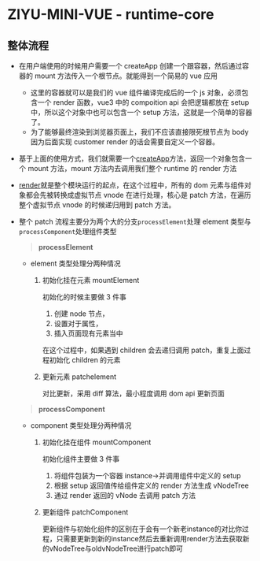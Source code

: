 # ZIYU-MINI-VUE - runtime-core

## 整体流程

- 在用户端使用的时候用户需要一个 createApp 创建一个跟容器，然后通过容器的 mount 方法传入一个根节点。就能得到一个简易的 vue 应用

  - 这里的容器就可以是我们的 vue 组件编译完成后的一个 js 对象，必须包含一个 render 函数，vue3 中的 compoition api 会把逻辑都放在 setup 中，所以这个对象中也可以包含一个 setup 方法，这就是一个简单的容器了。
  - 为了能够最终渲染到浏览器页面上，我们不应该直接限死根节点为 body 因为后面实现 customer render 的话会需要自定义一个容器。

- 基于上面的使用方式，我们就需要一个[createApp](./createApp.ts)方法，返回一个对象包含一个 mount 方法，mount 方法内去调用我们整个 runtime 的 render 方法

- [render](./renderer.ts)就是整个模块运行的起点，在这个过程中，所有的 dom 元素与组件对象都会先被转换成虚拟节点 vnode 在进行处理，核心是 patch 方法，在遍历整个虚拟节点 vnode 的时候递归用到 patch 方法。

- 整个 patch 流程主要分为两个大的分支`processElement`处理 element 类型与`processComponent`处理组件类型

  > **processElement**

  - element 类型处理分两种情况

    1. 初始化挂在元素 mountElement

       初始化的时候主要做 3 件事

       1. 创建 node 节点，
       2. 设置对于属性，
       3. 插入页面现有元素当中

       在这个过程中，如果遇到 children 会去递归调用 patch，重复上面过程初始化 children 的元素

    2. 更新元素 patchelement

       对比更新，采用 diff 算法，最小程度调用 dom api 更新页面

  > **processComponent**

  - component 类型处理分两种情况

    1. 初始化挂在组件 mountComponent

       初始化组件主要做 3 件事

       1. 将组件包装为一个容器 instance->并调用组件中定义的 setup
       2. 根据 setup 返回值传给组件定义的 render 方法生成 vNodeTree
       3. 通过 render 返回的 vNode 去调用 patch 方法

    2. 更新组件 patchComponent


        更新组件与初始化组件的区别在于会有一个新老instance的对比你过程，只需要更新到新的instance然后去重新调用render方法去获取新的vNodeTree与oldvNodeTree进行patch即可
